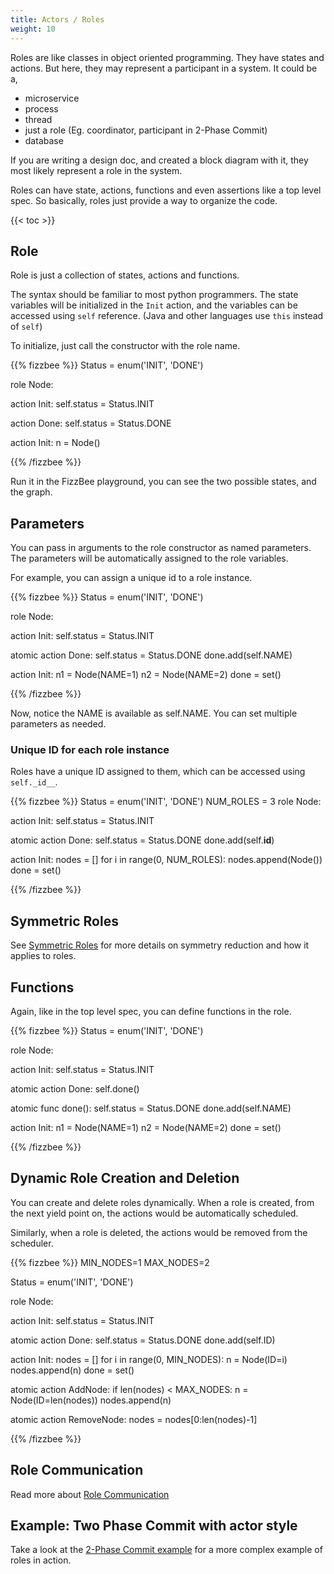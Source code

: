 ```yaml
---
title: Actors / Roles
weight: 10
---
```


Roles are like classes in object oriented programming. They have states and actions.
But here, they may represent a participant in a system. It could be a, 
- microservice
- process
- thread
- just a role (Eg. coordinator, participant in 2-Phase Commit)
- database

If you are writing a design doc, and created a block diagram with it,
they most likely represent a role in the system.

Roles can have state, actions, functions and even assertions like
a top level spec. So basically, roles just provide a way to organize the code.


{{< toc >}}

## Role

Role is just a collection of states, actions and functions.

The syntax should be familiar to most python programmers.
The state variables will be initialized in the `Init` action,
and the variables can be accessed using `self` reference.
(Java and other languages use `this` instead of `self`)

To initialize, just call the constructor with the role name.


{{% fizzbee %}}
Status = enum('INIT', 'DONE')

role Node:

  action Init:
    self.status = Status.INIT

  action Done:
    self.status = Status.DONE

action Init:
  n = Node()

{{% /fizzbee %}}

Run it in the FizzBee playground, you can see the two possible states, and the graph.


## Parameters

You can pass in arguments to the role constructor as named parameters.
The parameters will be automatically assigned to the role variables.

For example, you can assign a unique id to a role instance.

{{% fizzbee %}}
Status = enum('INIT', 'DONE')

role Node:

  action Init:
    self.status = Status.INIT

  atomic action Done:
    self.status = Status.DONE
    done.add(self.NAME)

action Init:
  n1 = Node(NAME=1)
  n2 = Node(NAME=2)
  done = set()

{{% /fizzbee %}}

Now, notice the NAME is available as self.NAME. You can set multiple parameters as needed.

### Unique ID for each role instance
Roles have a unique ID assigned to them, which can be accessed using `self._id__`.

{{% fizzbee %}}
Status = enum('INIT', 'DONE')
NUM_ROLES = 3
role Node:

  action Init:
    self.status = Status.INIT

  atomic action Done:
    self.status = Status.DONE
    done.add(self.__id__)

action Init:
  nodes = []
  for i in range(0, NUM_ROLES):
    nodes.append(Node())
  done = set()

{{% /fizzbee %}}

## Symmetric Roles
See [Symmetric Roles](/tutorials/symmetry_reduction/#symmetric-roles) for more details
on symmetry reduction and how it applies to roles.

## Functions
Again, like in the top level spec, you can define functions in the role.

{{% fizzbee %}}
Status = enum('INIT', 'DONE')

role Node:

  action Init:
    self.status = Status.INIT

  atomic action Done:
    self.done()

  atomic func done():
    self.status = Status.DONE
    done.add(self.NAME)

action Init:
  n1 = Node(NAME=1)
  n2 = Node(NAME=2)
  done = set()

{{% /fizzbee %}}

## Dynamic Role Creation and Deletion

You can create and delete roles dynamically. When a role is created, 
from the next yield point on, the actions would be automatically scheduled.

Similarly, when a role is deleted, the actions would be removed from the scheduler.

{{% fizzbee %}}
MIN_NODES=1
MAX_NODES=2

Status = enum('INIT', 'DONE')

role Node:

  action Init:
    self.status = Status.INIT

  atomic action Done:
    self.status = Status.DONE
    done.add(self.ID)


action Init:
  nodes = []
  for i in range(0, MIN_NODES):
      n = Node(ID=i)
      nodes.append(n)
  done = set()

atomic action AddNode:
  if len(nodes) < MAX_NODES:
    n = Node(ID=len(nodes))
    nodes.append(n)

atomic action RemoveNode:
  nodes = nodes[0:len(nodes)-1]

{{% /fizzbee %}}

## Role Communication
Read more about [Role Communication](/tutorials/channels/)

## Example: Two Phase Commit with actor style
Take a look at the [2-Phase Commit example](/examples/two_phase_commit_actors/) for
a more complex example of roles in action.
